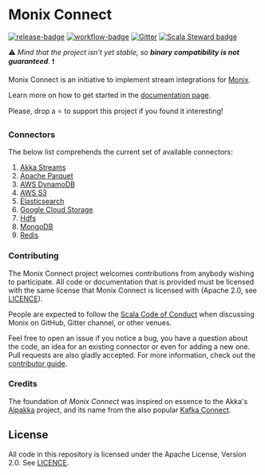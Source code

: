 # Monix Connect  

 [![release-badge][]][release] 
 [![workflow-badge][]][workflow] 
 [![Gitter](https://badges.gitter.im/monix/monix-connect.svg)](https://gitter.im/monix/monix-connect?utm_source=badge&utm_medium=badge&utm_campaign=pr-badge)
 [![Scala Steward badge](https://img.shields.io/badge/Scala_Steward-helping-blue.svg?style=flat&logo=data:image/png;base64,iVBORw0KGgoAAAANSUhEUgAAAA4AAAAQCAMAAAARSr4IAAAAVFBMVEUAAACHjojlOy5NWlrKzcYRKjGFjIbp293YycuLa3pYY2LSqql4f3pCUFTgSjNodYRmcXUsPD/NTTbjRS+2jomhgnzNc223cGvZS0HaSD0XLjbaSjElhIr+AAAAAXRSTlMAQObYZgAAAHlJREFUCNdNyosOwyAIhWHAQS1Vt7a77/3fcxxdmv0xwmckutAR1nkm4ggbyEcg/wWmlGLDAA3oL50xi6fk5ffZ3E2E3QfZDCcCN2YtbEWZt+Drc6u6rlqv7Uk0LdKqqr5rk2UCRXOk0vmQKGfc94nOJyQjouF9H/wCc9gECEYfONoAAAAASUVORK5CYII=)](https://scala-steward.org)

 [workflow]:                https://github.com/monix/monix-connect/actions?query=branch%3Amaster+workflow%3Abuild
 [workflow-badge]:          https://github.com/monix/monix-connect/workflows/build/badge.svg

 [release]:                 https://search.maven.org/search?q=a:monix-connect*
 [release-badge]:           https://img.shields.io/github/v/tag/monix/monix-connect.svg
 
 ⚠️ _Mind that the project isn't yet stable, so **binary compatibility is not guaranteed**._ ❗
  
Monix Connect is an initiative to implement stream integrations for [Monix](https://monix.io/).

Learn more on how to get started in the [documentation page](https://monix.github.io/monix-connect/).

Please, drop a ⭐ to support this project if you found it interesting!

### Connectors

The below list comprehends the current set of available connectors:
1. [Akka Streams](https://connect.monix.io/docs/akka)
2. [Apache Parquet](https://connect.monix.io/docs/parquet)
3. [AWS DynamoDB](https://connect.monix.io/docs/dynamodb)
4. [AWS S3](https://connect.monix.io/docs/s3)
5. [Elasticsearch](https://connect.monix.io/docs/elasticsearch)
6. [Google Cloud Storage](https://connect.monix.io/docs/gcs)
7. [Hdfs](https://connect.monix.io/docs/hdfs)
8. [MongoDB](https://connect.monix.io/docs/mongodb)
9. [Redis](https://connect.monix.io/docs/redis)

### Contributing

The Monix Connect project welcomes contributions from anybody wishing to
participate.  All code or documentation that is provided must be
licensed with the same license that Monix Connect is licensed with (Apache
2.0, see [LICENCE](./LICENSE)).

People are expected to follow the
[Scala Code of Conduct](./CODE_OF_CONDUCT.md) when
discussing Monix on GitHub, Gitter channel, or other venues.

Feel free to open an issue if you notice a bug, you have a question about the code,
 an idea for an existing connector or even for adding a new one. Pull requests are also
gladly accepted. For more information, check out the
[contributor guide](CONTRIBUTING.md).

### Credits 

The foundation of _Monix Connect_ was inspired on essence to the Akka's [Alpakka](https://doc.akka.io/docs/alpakka/current/index.html) project, and its name from the also popular [Kafka Connect](https://docs.confluent.io/current/connect/index.html).

## License

All code in this repository is licensed under the Apache License,
Version 2.0. See [LICENCE](./LICENSE).


